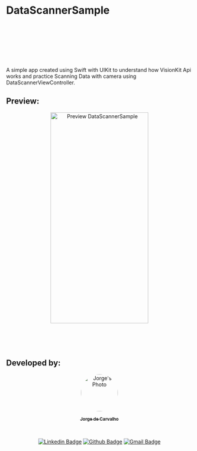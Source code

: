 # DataScannerSample
<br><br><br><br><br><br>

A simple app created using Swift with UIKit to understand how VisionKit Api works and practice Scanning Data with camera using DataScannerViewController.

## Preview: ##
<div align="center">
  <img width="264" height="568" alt="Preview DataScannerSample" src="DataScannerSample.gif">
</div> 

<br><br><br>

## Developed by: ##

<div style="display: flex;flex-direction: column;">
  <div >

  <div align="center">
  <a href="https://github.com/joorgeroberto">
  <img style="border-radius: 50%;" src="https://avatars.githubusercontent.com/u/5282212?s=460&u=53cc5df290ab3e86d8e73fb38483eb0dca55186a&v=4" width="100px;" alt="Jorge's Photo"/>
  <br />
    <p>
  <sub><b>Jorge de Carvalho</b></sub></a>
  <p>
  </div>
  </div>

<br>

<div align="center">

  [![Linkedin Badge](https://img.shields.io/badge/-Jorge_de_Carvalho-blue?style=flat-square&logo=Linkedin&logoColor=white)](https://www.linkedin.com/in/jorge-de-carvalho-aa21b2186/)
  [![Github Badge](https://img.shields.io/badge/-Jorge_de_Carvalho-000?style=flat-square&logo=Github&logoColor=white)](https://github.com/joorgeroberto)
  [![Gmail Badge](https://img.shields.io/badge/-joorgeroberto@gmail.com-c14438?style=flat-square&logo=Gmail&logoColor=white&link=mailto:joorgeroberto@gmail.com)](mailto:joorgeroberto@gmail.com)
  </div>
</div>